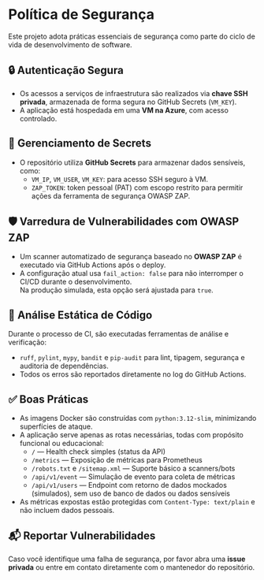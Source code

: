 # Política de Segurança

Este projeto adota práticas essenciais de segurança como parte do ciclo de vida de desenvolvimento de software.

## 🔒 Autenticação Segura

- Os acessos a serviços de infraestrutura são realizados via **chave SSH privada**, armazenada de forma segura no GitHub Secrets (`VM_KEY`).
- A aplicação está hospedada em uma **VM na Azure**, com acesso controlado.

## 🔐 Gerenciamento de Secrets

- O repositório utiliza **GitHub Secrets** para armazenar dados sensíveis, como:
  - `VM_IP`, `VM_USER`, `VM_KEY`: para acesso SSH seguro à VM.
  - `ZAP_TOKEN`: token pessoal (PAT) com escopo restrito para permitir ações da ferramenta de segurança OWASP ZAP.

## 🛡️ Varredura de Vulnerabilidades com OWASP ZAP

- Um scanner automatizado de segurança baseado no **OWASP ZAP** é executado via GitHub Actions após o deploy.
- A configuração atual usa `fail_action: false` para não interromper o CI/CD durante o desenvolvimento.  
  Na produção simulada, esta opção será ajustada para `true`.

## 🧪 Análise Estática de Código

Durante o processo de CI, são executadas ferramentas de análise e verificação:

- `ruff`, `pylint`, `mypy`, `bandit` e `pip-audit` para lint, tipagem, segurança e auditoria de dependências.
- Todos os erros são reportados diretamente no log do GitHub Actions.

## ✅ Boas Práticas

- As imagens Docker são construídas com `python:3.12-slim`, minimizando superfícies de ataque.
- A aplicação serve apenas as rotas necessárias, todas com propósito funcional ou educacional:
  - `/` — Health check simples (status da API)
  - `/metrics` — Exposição de métricas para Prometheus
  - `/robots.txt` e `/sitemap.xml` — Suporte básico a scanners/bots
  - `/api/v1/event` — Simulação de evento para coleta de métricas
  - `/api/v1/users` — Endpoint com retorno de dados mockados (simulados), sem uso de banco de dados ou dados sensíveis
- As métricas expostas estão protegidas com `Content-Type: text/plain` e não incluem dados pessoais.

## 📬 Reportar Vulnerabilidades

Caso você identifique uma falha de segurança, por favor abra uma **issue privada** ou entre em contato diretamente com o mantenedor do repositório.

